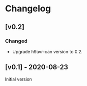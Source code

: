 # Changelog

## [v0.2]
### Changed
- Upgrade h9avr-can version to 0.2.

## [v0.1] - 2020-08-23
Initial version
